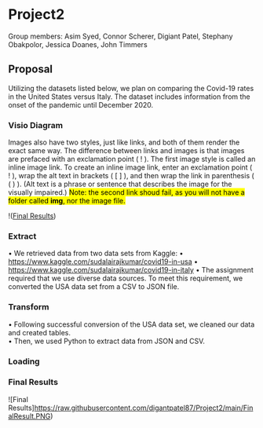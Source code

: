 # Project2

Group members: Asim Syed, Connor Scherer, Digiant Patel, Stephany Obakpolor, Jessica Doanes, John Timmers

## Proposal
Utilizing the datasets listed below, we plan on comparing the Covid-19 rates in the United States versus Italy. The dataset includes information from the onset of the pandemic until December 2020.

### Visio Diagram
Images also have two styles, just like links, and both of them render the exact same way. The difference between links and images is that images are prefaced with an exclamation point ( ! ).
The first image style is called an inline image link. To create an inline image link, enter an exclamation point ( ! ), wrap the alt text in brackets ( [ ] ), and then wrap the link in parenthesis ( ( ) ). (Alt text is a phrase or sentence that describes the image for the visually impaired.)
<mark style="background-color: yellow">Note: the second link shoud fail, as you will not have a folder called __img__, nor the image file.</mark>

!([Final Results](https://raw.githubusercontent.com/digantpatel87/Project2/main/FinalResult.PNG))


### Extract 
  • We retrieved data from two data sets from Kaggle:
      • https://www.kaggle.com/sudalairajkumar/covid19-in-usa
      • https://www.kaggle.com/sudalairajkumar/covid19-in-italy 
  • The assignment required that we use diverse data sources. To meet this requirement, we converted the USA data set from a CSV to JSON file. 


### Transform 
  • Following successful conversion of the USA data set, we cleaned our data and created tables.  
  • Then, we used Python to extract data from JSON and CSV.

### Loading

### Final Results 
![Final Results]https://raw.githubusercontent.com/digantpatel87/Project2/main/FinalResult.PNG)
